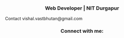 <h3 align="center"> Web Developer | NIT Durgapur</h3>
Contact vishal.vastbhutan@gmail.com

<h3 align="center">Connect with me:</h3>
<p align="center">
<a href="https://linkedin.com/in/vishalkumar45" target="blank"><img align="center"></a>
<a href="https://instagram.com/vishal.kumar.28" target="blank"><img align="center"></a>


